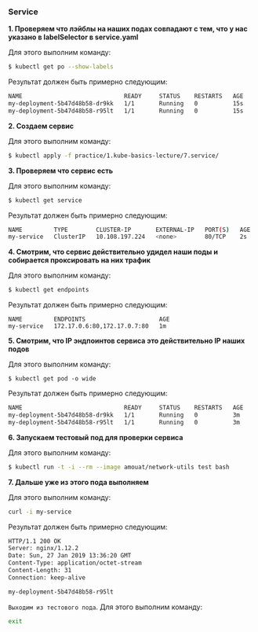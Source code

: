 ### Service

**1. Проверяем что лэйблы на наших подах совпадают с тем, что у нас указано в labelSelector в service.yaml**

Для этого выполним команду:
```bash
$ kubectl get po --show-labels
```
Результат должен быть примерно следующим:
```bash
NAME                             READY     STATUS    RESTARTS   AGE       LABELS
my-deployment-5b47d48b58-dr9kk   1/1       Running   0          15s       app=my-app,pod-template-hash=1603804614
my-deployment-5b47d48b58-r95lt   1/1       Running   0          15s       app=my-app,pod-template-hash=1603804614
```
**2. Создаем сервис**

Для этого выполним команду:
```bash
$ kubectl apply -f practice/1.kube-basics-lecture/7.service/
```
**3. Проверяем что сервис есть**

Для этого выполним команду:
```bash
$ kubectl get service
```
Результат должен быть примерно следующим:
```bash
NAME         TYPE        CLUSTER-IP       EXTERNAL-IP   PORT(S)   AGE
my-service   ClusterIP   10.108.197.224   <none>        80/TCP    2s
```
**4. Смотрим, что сервис действительно удидел наши поды и собирается проксировать на них трафик**

Для этого выполним команду:
```bash
$ kubectl get endpoints
```
Результат должен быть примерно следующим:
```
NAME         ENDPOINTS                     AGE
my-service   172.17.0.6:80,172.17.0.7:80   1m
```
**5. Смотрим, что IP эндпоинтов сервиса это действительно IP наших подов**

Для этого выполним команду:
```
$ kubectl get pod -o wide
```
Результат должен быть примерно следующим:
```bash
NAME                             READY     STATUS    RESTARTS   AGE       IP           NODE
my-deployment-5b47d48b58-dr9kk   1/1       Running   0          3m        172.17.0.7   node-1
my-deployment-5b47d48b58-r95lt   1/1       Running   0          3m        172.17.0.6   node-2
```
**6. Запускаем тестовый под для проверки сервиса**

Для этого выполним команду:
```bash
$ kubectl run -t -i --rm --image amouat/network-utils test bash
```
**7. Дальше уже из этого пода выполняем**

Для этого выполним команду:

```bash
curl -i my-service
```
Результат должен быть примерно следующим:
```bash
HTTP/1.1 200 OK
Server: nginx/1.12.2
Date: Sun, 27 Jan 2019 13:36:20 GMT
Content-Type: application/octet-stream
Content-Length: 31
Connection: keep-alive

my-deployment-5b47d48b58-r95lt
```
`Выходим из тестового пода`. Для этого выполним команду:
```bash
exit
```
